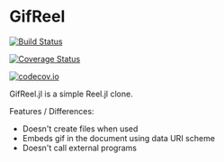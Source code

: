 # GifReel

[![Build Status](https://travis-ci.org/Daagr/GifReel.jl.svg?branch=master)](https://travis-ci.org/Daagr/GifReel.jl)

[![Coverage Status](https://coveralls.io/repos/Daagr/GifReel.jl/badge.svg?branch=master&service=github)](https://coveralls.io/github/Daagr/GifReel.jl?branch=master)

[![codecov.io](http://codecov.io/github/Daagr/GifReel.jl/coverage.svg?branch=master)](http://codecov.io/github/Daagr/GifReel.jl?branch=master)

GifReel.jl is a simple Reel.jl clone.

Features / Differences:
- Doesn't create files when used
- Embeds gif in the document using data URI scheme
- Doesn't call external programs